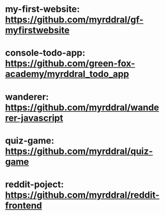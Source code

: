 # my-first-website: https://github.com/myrddral/gf-myfirstwebsite
# console-todo-app: https://github.com/green-fox-academy/myrddral_todo_app
# wanderer: https://github.com/myrddral/wanderer-javascript
# quiz-game: https://github.com/myrddral/quiz-game
# reddit-poject: https://github.com/myrddral/reddit-frontend
